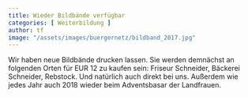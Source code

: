 ```yaml
---
title: Wieder Bildbände verfügbar
categories: [ Weiterbildung ]
author: tf
image: "/assets/images/buergernetz/bildband_2017.jpg"
---
```


Wir haben neue Bildbände drucken lassen. Sie werden demnächst an folgenden Orten für EUR 12 zu kaufen sein: Friseur Schneider, Bäckerei Schneider, Rebstock. Und natürlich auch direkt bei uns.
Außerdem wie jedes Jahr auch 2018 wieder beim Adventsbasar der Landfrauen.